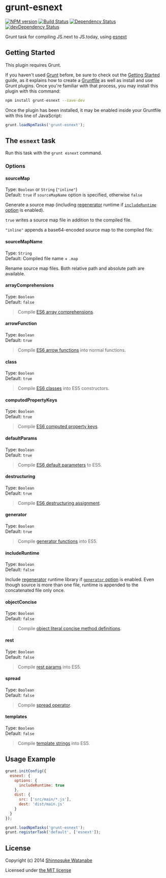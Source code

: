 # grunt-esnext

[![NPM version](https://badge.fury.io/js/grunt-esnext.svg)](https://www.npmjs.org/package/grunt-esnext)
[![Build Status](https://travis-ci.org/shinnn/grunt-esnext.svg?branch=master)](https://travis-ci.org/shinnn/grunt-esnext)
[![Dependency Status](https://david-dm.org/shinnn/grunt-esnext.svg)](https://david-dm.org/shinnn/grunt-esnext)
[![devDependency Status](https://david-dm.org/shinnn/grunt-esnext/dev-status.svg)](https://david-dm.org/shinnn/grunt-esnext#info=devDependencies)

Grunt task for compiling JS.next to JS.today, using [esnext](https://github.com/esnext/esnext)

## Getting Started

This plugin requires Grunt.

If you haven't used [Grunt](http://gruntjs.com/) before, be sure to check out the [Getting Started](http://gruntjs.com/getting-started) guide, as it explains how to create a [Gruntfile](http://gruntjs.com/sample-gruntfile) as well as install and use Grunt plugins. Once you're familiar with that process, you may install this plugin with this command:

```sh
npm install grunt-esnext --save-dev
```

Once the plugin has been installed, it may be enabled inside your Gruntfile with this line of JavaScript:

```javascript
grunt.loadNpmTasks('grunt-esnext');
```

## The `esnext` task

Run this task with the `grunt esnext` command.

### Options

#### sourceMap

Type: `Boolean` or `String` (`"inline"`)  
Default: `true` if `sourceMapName` option is specified, otherwise `false`

Generate a source map (including [regenerator][regenerator] runtime if [`includeRuntime` option](#includeruntime) is enabled).

`true` writes a source map file in addition to the compiled file. 

`"inline"` appends a base64-encoded source map to the compiled file.

#### sourceMapName

Type: `String`  
Default: Compiled file name + `.map`

Rename source map files. Both relative path and absolute path are available.

#### arrayComprehensions

Type: `Boolean`  
Default: `false`

> Compile [ES6 array comprehensions](https://github.com/lukehoban/es6features#comprehensions).

#### arrowFunction

Type: `Boolean`  
Default: `true`

> Compile [ES6 arrow functions](https://github.com/lukehoban/es6features#arrows) into normal functions.

#### class

Type: `Boolean`  
Default: `true`

> Compile [ES6 classes](https://github.com/lukehoban/es6features#classes) into ES5 constructors.

#### computedPropertyKeys

Type: `Boolean`  
Default: `true`

> Compile [ES6 computed property keys][object].

#### defaultParams

Type: `Boolean`  
Default: `true`

> Compile [ES6 default parameters][params] to ES5.

#### destructuring

Type: `Boolean`  
Default: `true`

> Compile [ES6 destructuring assignment](https://github.com/lukehoban/es6features#destructuring).

#### generator

Type: `Boolean`  
Default: `true`

> Compile [generator functions](https://github.com/lukehoban/es6features#generators) into ES5.

#### includeRuntime

Type: `Boolean`  
Default: `false`

Include [regenerator]([regenerator]) runtime library if [`generator` option](#generator) is enabled. Even though source is more than one file, runtime is appended to the concatenated file only once.

#### objectConcise

Type: `Boolean`  
Default: `false`

> Compile [object literal concise method definitions][object].

#### rest

Type: `Boolean`  
Default: `false`

> Compile [rest params][params] into ES5.

#### spread

Type: `Boolean`  
Default: `false`

> Compile [spread operator][params].

#### templates

Type: `Boolean`  
Default: `false`

> Compile [template strings](https://github.com/lukehoban/es6features#template-strings) into ES5.

## Usage Example

```javascript
grunt.initConfig({
  esnext: {
    options: {
      includeRuntime: true
    },
    dist: {
      src: ['src/main/*.js'],
      dest: 'dist/main.js' 
    }
  }
});

grunt.loadNpmTasks('grunt-esnext');
grunt.registerTask('default', ['esnext']);
```

## License

Copyright (c) 2014 [Shinnosuke Watanabe](https://github.com/shinnn)

Licensed under [the MIT license](./LICENSE)

[object]: https://github.com/lukehoban/es6features#enhanced-object-literals
[params]: https://github.com/lukehoban/es6features#default--rest--spread
[regenerator]: https://github.com/facebook/regenerator
